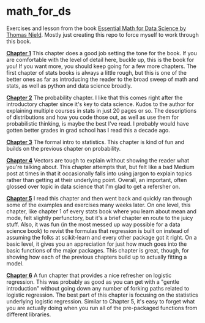 # math_for_ds
Exercises and lesson from the book [Essential Math for Data Science by Thomas Nield](https://www.oreilly.com/library/view/essential-math-for/9781098102920/). Mostly just creating this repo to force myself to work through this book.

**[Chapter 1](https://github.com/jacobpstein/math_for_ds/blob/main/Chapter1.ipynb)**
This chapter does a good job setting the tone for the book. If you are comfortable with the level of detail here, buckle up, this is the book for you! If you want more, you should keep going for a few more chapters. The first chapter of stats books is always a little rough, but this is one of the better ones as far as introducing the reader to the broad sweep of math and stats, as well as python and data science broadly.

**[Chapter 2](https://github.com/jacobpstein/math_for_ds/blob/main/Chapter2.ipynb)**
The probability chapter. I like that this comes right after the introductory chapter since it's key to data science. Kudos to the author for explaining multiple courses in stats in just 20 pages or so. The descriptions of distributions and how you code those out, as well as use them for probabilistic thinking, is maybe the best I've read. I probably would have gotten better grades in grad school has I read this a decade ago.

**[Chapter 3](https://github.com/jacobpstein/math_for_ds/blob/main/Chapter3.ipynb)**
The formal intro to statistics. This chapter is kind of fun and builds on the previous chapter on probability. 

**[Chapter 4](https://github.com/jacobpstein/math_for_ds/blob/main/Chapter4.ipynb)**
Vectors are tough to explain without showing the reader what you're talking about. This chapter attempts that, but felt like a bad Medium post at times in that it occasionally falls into using jargon to explain topics rather than getting at their underlying point. Overall, an important, often glossed over topic in data science that I'm glad to get a refersher on.

**[Chapter 5](https://github.com/jacobpstein/math_for_ds/blob/main/Chapter5.ipynb)**
I read this chapter and then went back and quickly ran through some of the examples and exercises many weeks later. On one level, this chapter, like chapter 1 of every stats book where you learn about mean and mode, felt slightly perfunctory, but it's a brief chapter en route to the juicy stuff. Also, it was fun (in the most messed up way possible for a data science book) to revist the formulas that regression is built on instead of assuming the folks at scikit-learn and every other package got it right. On a basic level, it gives you an appreciation for just how much goes into the basic functions of the major packages. This chapter is great, though, for showing how each of the previous chapters build up to actually fitting a model. 

**[Chapter 6](https://github.com/jacobpstein/math_for_ds/blob/main/Chapter6.ipynb)**
A fun chapter that provides a nice refresher on logistic regression. This was probably as good as you can get with a "gentle introduction" without going down any number of forking paths related to logistic regression. The best part of this chapter is focusing on the statistics underlying logistic regression. Similar to Chapter 5, it's easy to forget what you are actually doing when you run all of the pre-packaged functions from different libraries. 
